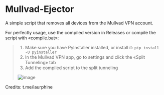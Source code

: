 # Mullvad-Ejector
 A simple script that removes all devices from the Mullvad VPN account.

For perfectly usage, use the compiled version in Releases or compile the script with «compile.bat»:
> 1. Make sure you have PyInstaller installed, or install it: ```pip install -U pyinstaller```
> 2. In the Mullvad VPN app, go to settings and click the «Split Tunneling» tab
> 3. Add the compiled script to the split tunneling
> 
> ![image](https://github.com/basecode102/Mullvad-Ejector/assets/134014264/e9f720ce-13c6-4e90-a937-c408fdb3af3f)

Credits: t.me/laurphine
